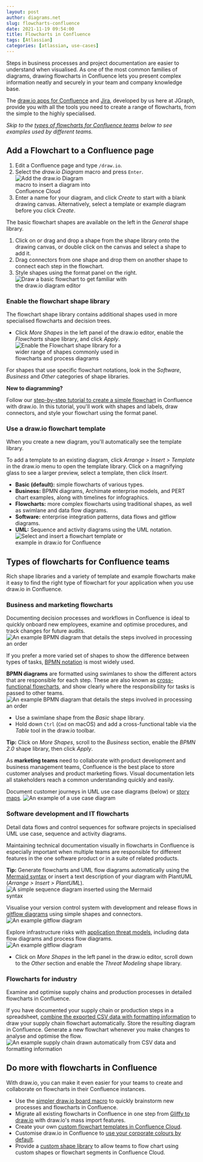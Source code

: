 ```yaml
---
layout: post
author: diagrams.net
slug: flowcharts-confluence
date: 2021-11-19 09:54:00
title: Flowcharts in Confluence
tags: [Atlassian]
categories: [atlassian, use-cases]
---
```


Steps in business processes and project documentation are easier to understand when visualised. As one of the most common families of diagrams, drawing flowcharts in Confluence lets you present complex information neatly and securely in your team and company knowledge base. 

The [draw.io apps for Confluence](https://marketplace.atlassian.com/apps/1210933/draw-io-diagrams-for-confluence) and [Jira](https://marketplace.atlassian.com/apps/1211413/draw-io-diagrams-for-jira), developed by us here at JGraph, provide you with all the tools you need to create a range of flowcharts, from the simple to the highly specialised. 

_Skip to the [types of flowcharts for Confluence teams](#types-of-flowcharts-for-confluence-teams) below to see examples used by different teams._

## Add a Flowchart to a Confluence page

1. Edit a Confluence page and type ``/draw.io``. 
2. Select the _draw.io Diagram_ macro and press ``Enter``.
<br /><img src="/assets/img/blog/drawio-confluence-cloud-new.png" style="width=100%;max-width:200px;height:auto;" alt="Add the draw.io Diagram macro to insert a diagram into Confluence Cloud">
3. Enter a name for your diagram, and click _Create_ to start with a blank drawing canvas. Alternatively, select a template or example diagram before you click _Create_.

The basic flowchart shapes are available on the left in the _General_ shape library. 
1. Click on or drag and drop a shape from the shape library onto the drawing canvas, or double click on the canvas and select a shape to add it. 
2. Drag connectors from one shape and drop them on another shape to connect each step in the flowchart. 
3. Style shapes using the format panel on the right. 
<br /><img src="/assets/img/blog/basic-flow-add-labels.gif" style="width=100%;max-width:300px;height:auto;" alt="Draw a basic flowchart to get familiar with the draw.io diagram editor">

### Enable the flowchart shape library

The flowchart shape library contains additional shapes used in more specialised flowcharts and decision trees. 

* Click _More Shapes_ in the left panel of the draw.io editor, enable the _Flowcharts_ shape library, and click _Apply_.
<br /><img src="/assets/img/blog/flowchart-shape-library.png" style="width=100%;max-width:300px;height:auto;" alt="Enable the Flowchart shape library for a wider range of shapes commonly used in flowcharts and process diagrams">

For shapes that use specific flowchart notations, look in the _Software_, _Business_ and _Other_ categories of shape libraries. 

**New to diagramming?**

Follow our [step-by-step tutorial to create a simple flowchart](/doc/getting-started-basic-flow-chart.html) in Confluence with draw.io. In this tutorial, you'll work with shapes and labels, draw connectors, and style your flowchart using the format panel.

### Use a draw.io flowchart template

When you create a new diagram, you'll automatically see the template library. 

To add a template to an existing diagram, click _Arrange > Insert > Template_ in the draw.io menu to open the template library. Click on a magnifying glass to see a larger preview, select a template, then click _Insert_.

* **Basic (default):** simple flowcharts of various types.
* **Business:** BPMN diagrams, Archimate enterprise models, and PERT chart examples, along with timelines for infographics. 
* **Flowcharts:** more complex flowcharts using traditional shapes, as well as swimlane and data flow diagrams.
* **Software:** enterprise integration patterns, data flows and gitflow diagrams.
* **UML:** Sequence and activity diagrams using the UML notation. 
<br /><img src="/assets/img/blog/template-insert.png" style="width=100%;max-width:300px;height:auto;" alt="Select and insert a flowchart template or example in draw.io for Confluence">

## Types of flowcharts for Confluence teams

Rich shape libraries and a variety of template and example flowcharts make it easy to find the right type of flowchart for your application when you use draw.io in Confluence.

### Business and marketing flowcharts

Documenting decision processes and workflows in Confluence is ideal to quickly onboard new employees, examine and optimise procedures, and track changes for future audits.
<br /><img src="/assets/img/blog/flowchart-example.png" style="width=100%;max-width:600px;height:auto;" alt="An example BPMN diagram that details the steps involved in processing an order">

If you prefer a more varied set of shapes to show the difference between types of tasks, [BPMN notation](/blog/bpmn-2-0.html) is most widely used. 

**BPMN diagrams** are formatted using swimlanes to show the different actors that are responsible for each step. These are also known as [cross-functional flowcharts](/blog/swimlane-diagrams.html), and show clearly where the responsibility for tasks is passed to other teams.
<br /><img src="/assets/img/blog/bpmn-example-order-process.png" style="width=100%;max-width:600px;height:auto;" alt="An example BPMN diagram that details the steps involved in processing an order">

* Use a swimlane shape from the _Basic_ shape library. 
* Hold down ``Ctrl`` (``Cmd`` on macOS) and add a cross-functional table via the _Table_ tool in the draw.io toolbar.

**Tip:** Click on _More Shapes_, scroll to the _Business_ section, enable the _BPMN 2.0_ shape library, then click _Apply_.

As **marketing teams** need to collaborate with product development and business management teams, Confluence is the best place to store customer analyses and product marketing flows. Visual documentation lets all stakeholders reach a common understanding quickly and easily.

Document customer journeys in UML use case diagrams (below) or [story maps](/blog/story-mapping.html).
<img src="/assets/img/blog/uml-use-case-example.png" style="width=100%;max-width:600px;height:auto;" alt="An example of a use case diagram">

### Software development and IT flowcharts

Detail data flows and control sequences for software projects in specialised UML use case, sequence and activity diagrams. 

Maintaining technical documentation visually in flowcharts in Confluence is especially important when multiple teams are responsible for different features in the one software product or in a suite of related products.

**Tip:** Generate flowcharts and UML flow diagrams automatically using the [Mermaid syntax](/blog/mermaid-diagrams.html) or insert a text description of your diagram with PlantUML (_Arrange > Insert > PlantUML_).
<br /><img src="/assets/img/blog/mermaid-sequence-example.png" style="width=100%;max-width:400px;height:auto;" alt="A simple sequence diagram inserted using the Mermaid syntax">

Visualise your version control system with development and release flows in [gitflow diagrams](/blog/gitflow-diagram.html) using simple shapes and connectors.
<br /><img src="/assets/img/blog/gitflow-example.png" style="width=100%;max-width:600px;height:auto;" alt="An example gitflow diagram">

Explore infrastructure risks with [application threat models](/blog/threat-modelling.html), including data flow diagrams and process flow diagrams. 
<br /><img src="/assets/img/blog/threat-modeling-data-flow-example.png" style="width=100%;max-width:600px;height:auto;" alt="An example gitflow diagram">

* Click on _More Shapes_ in the left panel in the draw.io editor, scroll down to the _Other_ section and enable the _Threat Modeling_ shape library. 

### Flowcharts for industry 

Examine and optimise supply chains and production processes in detailed flowcharts in Confluence. 

If you have documented your supply chain or production steps in a spreadsheet, [combine the exported CSV data with formatting information](/blog/insert-from-csv.html) to draw your supply chain flowchart automatically. Store the resulting diagram in Confluence. Generate a new flowchart whenever you make changes to analyse and optimise the flow.
<br /><img src="/assets/img/blog/csv-supply-chain-example.png" style="width=100%;max-width:600px;height:auto;" alt="An example supply chain drawn automatically from CSV data and formatting information">


## Do more with flowcharts in Confluence

With draw.io, you can make it even easier for your teams to create  and collaborate on flowcharts in their Confluence instances. 

* Use the [simpler draw.io board macro](/blog/online-whiteboard-confluence.html) to quickly brainstorm new processes and flowcharts in Confluence.
* Migrate all existing flowcharts in Confluence in one step from [Gliffy to draw.io](/doc/faq/mass-import-gliffy-confluence-cloud.html) with draw.io's mass import features.
* Create your own [custom flowchart templates in Confluence Cloud](/doc/faq/custom-templates-confluence-cloud.html).
* Customise draw.io in Confluence to [use your corporate colours by default](/doc/faq/custom-colours-confluence-cloud.html).
* Provide a [custom shape library](/doc/faq/custom-libraries-confluence-cloud.html) to allow teams to flow chart using custom shapes or flowchart segments in Confluence Cloud.

